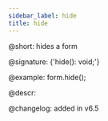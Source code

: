 ```yaml
---
sidebar_label: hide
title: hide
---          
```


@short: hides a form

@signature: {'hide(): void;'}

@example:
form.hide();

@descr:

@changelog: added in v6.5

[comment]: # (@relatedapi: form/api/form_show_method.md form/api/form_isvisible_method.md)

[comment]: # (@related:form/work_with_form.md#hidingshowing-a-form)
